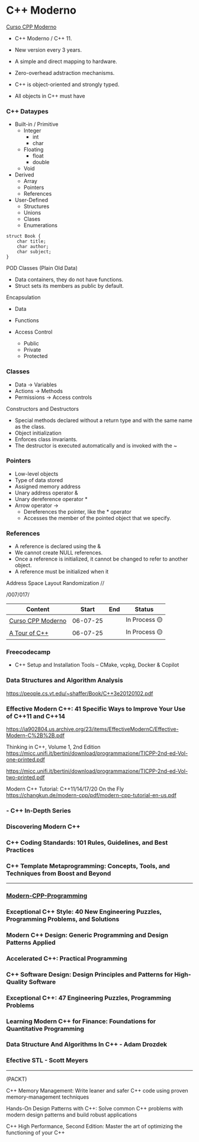 # C++ Moderno

[Curso CPP Moderno](https://www.youtube.com/playlist?list=PLEtcGQaT56ch7CfcboVPyN1Klnh7LwaRq)

- C++ Moderno / C++ 11.
- New version every 3 years.
- A simple and direct mapping to hardware.
- Zero-overhead adstraction mechanisms.

- C++ is object-oriented and strongly typed.
- All objects in C++ must have

### C++ Dataypes

- Built-in / Primitive
  - Integer
    - int
    - char
  - Floating
    - float
    - double
  - Void
- Derived
  - Array
  - Pointers
  - References
- User-Defined
  - Structures
  - Unions
  - Clases
  - Enumerations

```
struct Book {
    char title;
    char author;
    char subject;
}
```

POD Classes (Plain Old Data)

- Data containers, they do not have functions.
- Struct sets its members as public by default.

Encapsulation

- Data
- Functions

- Access Control
  - Public
  - Private
  - Protected

### Classes

- Data -> Variables
- Actions -> Methods
- Permissions -> Access controls

Constructors and Destructors

- Special methods declared without a return type and with the same name as the class.
- Object initialization
- Enforces class invariants.
- The destructor is executed automatically and is invoked with the ~

### Pointers

- Low-level objects
- Type of data stored
- Assigned memory address
- Unary address operator &
- Unary dereference operator \*
- Arrow operator ->
  - Dereferences the pointer, like the \* operator
  - Accesses the member of the pointed object that we specify.

### References

- A reference is declared using the &
- We cannot create NULL references.
- Once a reference is initialized, it cannot be changed to refer to another object.
- A reference must be initialized when it

Address Space Layout Randomization //

/007/017/

| Content                                      | Start    | End | Status        |
| -------------------------------------------- | -------- | --- | ------------- |
| [Curso CPP Moderno](#c-moderno)              | 06-07-25 |     | In Process 🟡 |
| [A Tour of C++](./RoadMapBook/ATourOfCpp.md) | 06-07-25 |     | In Process 🟡 |

### Freecodecamp

- C++ Setup and Installation Tools – CMake, vcpkg, Docker & Copilot

### Data Structures and Algorithm Analysis

https://people.cs.vt.edu/~shaffer/Book/C++3e20120102.pdf

### Effective Modern C++: 41 Specific Ways to Improve Your Use of C++11 and C++14

https://ia902804.us.archive.org/23/items/EffectiveModernC/Effective-Modern-C%2B%2B.pdf

Thinking in C++, Volume 1, 2nd Edition
https://micc.unifi.it/bertini/download/programmazione/TICPP-2nd-ed-Vol-one-printed.pdf

https://micc.unifi.it/bertini/download/programmazione/TICPP-2nd-ed-Vol-two-printed.pdf

Modern C++ Tutorial: C++11/14/17/20 On the Fly
https://changkun.de/modern-cpp/pdf/modern-cpp-tutorial-en-us.pdf

### - C++ In-Depth Series

### Discovering Modern C++

### C++ Coding Standards: 101 Rules, Guidelines, and Best Practices

### C++ Template Metaprogramming: Concepts, Tools, and Techniques from Boost and Beyond

---

### [Modern-CPP-Programming](https://federico-busato.github.io/Modern-CPP-Programming/)

### Exceptional C++ Style: 40 New Engineering Puzzles, Programming Problems, and Solutions

### Modern C++ Design: Generic Programming and Design Patterns Applied

### Accelerated C++: Practical Programming

### C++ Software Design: Design Principles and Patterns for High-Quality Software

### Exceptional C++: 47 Engineering Puzzles, Programming Problems

### Learning Modern C++ for Finance: Foundations for Quantitative Programming

### Data Structure And Algorithms In C++ - Adam Drozdek

### Efective STL - Scott Meyers

---

(PACKT)

C++ Memory Management: Write leaner and safer C++ code using proven memory-management techniques

Hands-On Design Patterns with C++: Solve common C++ problems with modern design patterns and build robust applications

C++ High Performance, Second Edition: Master the art of optimizing the functioning of your C++
